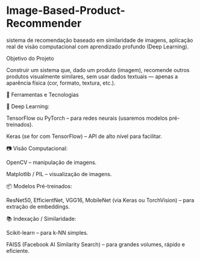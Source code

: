 # Image-Based-Product-Recommender

sistema de recomendação baseado em similaridade de imagens, aplicação real de visão computacional
com aprendizado profundo (Deep Learning).

Objetivo do Projeto

Construir um sistema que, dado um produto (imagem), recomende outros produtos visualmente similares, sem usar dados textuais — apenas a aparência física (cor, formato, textura, etc.).

🧰 Ferramentas e Tecnologias

🧠 Deep Learning:

TensorFlow ou PyTorch – para redes neurais (usaremos modelos pré-treinados).

Keras (se for com TensorFlow) – API de alto nível para facilitar.

📷 Visão Computacional:

OpenCV – manipulação de imagens.

Matplotlib / PIL – visualização de imagens.

📦 Modelos Pré-treinados:

ResNet50, EfficientNet, VGG16, MobileNet (via Keras ou TorchVision) – para extração de embeddings.

📚 Indexação / Similaridade:

Scikit-learn – para k-NN simples.

FAISS (Facebook AI Similarity Search) – para grandes volumes, rápido e eficiente.
